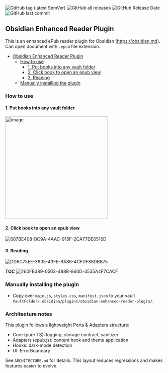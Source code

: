 ![GitHub tag (latest SemVer)](https://img.shields.io/github/v/tag/paulinon8n/obsidian-enhanced-reader-plugin) ![GitHub all releases](https://img.shields.io/github/downloads/paulinon8n/obsidian-enhanced-reader-plugin/total) ![GitHub Release Date](https://img.shields.io/github/release-date/paulinon8n/obsidian-enhanced-reader-plugin) ![GitHub last commit](https://img.shields.io/github/last-commit/paulinon8n/obsidian-enhanced-reader-plugin)

## Obsidian Enhanced Reader Plugin

This is an enhanced ePub reader plugin for Obsidian (https://obsidian.md). Can open document with `.epub` file extension.

- [Obsidian Enhanced Reader Plugin](#obsidian-enhanced-reader-plugin)
  - [How to use](#how-to-use)
    - [1. Put books into any vault folder](#1-put-books-into-any-vault-folder)
    - [2. Click book to open an epub view](#2-click-book-to-open-an-epub-view)
    - [3. Reading](#3-reading)
  - [Manually installing the plugin](#manually-installing-the-plugin)

### How to use

#### 1. Put books into any vault folder
<img width="326" alt="image" src="https://user-images.githubusercontent.com/150803/166110556-32f43b3c-fb54-4767-a8e1-005740359ade.png">

#### 2. Click book to open an epub view
![687BE408-BC9A-4AAC-915F-2CA77DE6516D](https://user-images.githubusercontent.com/150803/166110865-bcf2bade-f88b-40b9-855d-cffbd115132d.png)

#### 3. Reading
![DD6C75EE-3805-43FE-9A86-4CFDF88DBB75](https://user-images.githubusercontent.com/150803/166111153-637ed20c-c49d-4c75-90b8-14ebf4e30172.png)

**TOC**
![260FB389-0503-488B-860D-3535A4F7CACF](https://user-images.githubusercontent.com/150803/166111158-cde58136-8a8a-4d93-96bf-14b7d3f80ab2.png)

### Manually installing the plugin

- Copy over `main.js`, `styles.css`, `manifest.json` to your vault `VaultFolder/.obsidian/plugins/obsidian-enhanced-reader-plugin/`.

### Architecture notes

This plugin follows a lightweight Ports & Adapters structure:

- Core (pure TS): logging, storage contract, sanitizer
- Adapters (epub.js): content hook and theme application
- Hooks: dark-mode detection
- UI: ErrorBoundary

See `ARCHITECTURE.md` for details. This layout reduces regressions and makes features easier to evolve.
